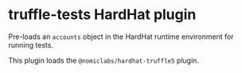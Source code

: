 # truffle-tests HardHat plugin

Pre-loads an `accounts` object in the HardHat runtime environment for running tests.

This plugin loads the `@nomiclabs/hardhat-truffle5` plugin.
